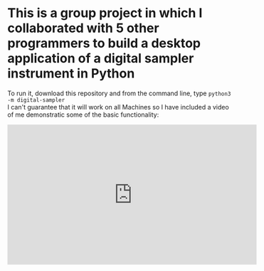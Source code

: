 # This is a group project in which I collaborated with 5 other programmers to build a desktop application of a digital sampler instrument in Python
To run it, download this repository and from the command line, type ``python3 -m digital-sampler``<br>
I can't guarantee that it will work on all Machines so I have included a video of me demonstratic some of the basic functionality:

<iframe width="560" height="315" src="https://www.youtube.com/embed/hGmz3V8Urhc?si=oGkkLG2CbD_8kl2S" title="YouTube video player" frameborder="0" allow="accelerometer; autoplay; clipboard-write; encrypted-media; gyroscope; picture-in-picture; web-share" allowfullscreen></iframe>

